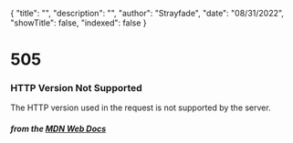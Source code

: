 {
    "title": "",
    "description": "",
    "author": "Strayfade",
    "date": "08/31/2022",
    "showTitle": false,
    "indexed": false
}
# 505
### HTTP Version Not Supported

The HTTP version used in the request is not supported by the server.

#### *from the [MDN Web Docs](https://developer.mozilla.org/en-US/docs/Web/HTTP/Status)* 